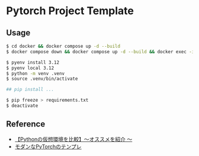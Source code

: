 # Pytorch Project Template

## Usage

```sh
$ cd docker && docker compose up -d --build
$ docker compose down && docker compose up -d --build && docker exec -it [container_name] bash
```

```bash
$ pyenv install 3.12
$ pyenv local 3.12
$ python -m venv .venv
$ source .venv/bin/activate

## pip install ...

$ pip freeze > requirements.txt
$ deactivate
```

## Reference

- [【Pythonの仮想環境を比較】〜オススメを紹介 〜](https://youtu.be/r4SkIhQThe0?si=kziY5m9s05gCk9Hx)
- [モダンなPyTorchのテンプレ](https://zenn.dev/dena/articles/6f04641801b387)
